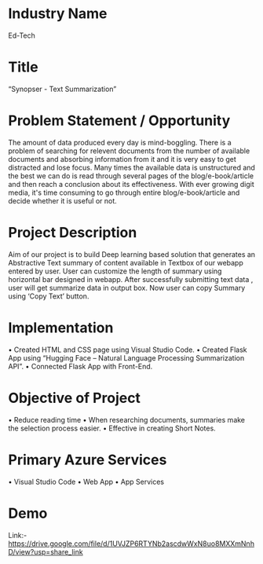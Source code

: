 # Industry Name
 Ed-Tech

# Title
 “Synopser - Text Summarization”

# Problem Statement / Opportunity
   The amount of data produced every day is mind-boggling. There is a problem of searching for relevent documents from the number of available documents 
   and absorbing    information   from it and it is very easy to get distracted and lose focus. Many times the available data is unstructured and the best
   we can do is read through several pages of the blog/e-book/article and then reach a conclusion about its effectiveness. With ever growing digit media, 
   it's time consuming to go through entire blog/e-book/article and decide whether it is useful or not.

# Project Description
  Aim of our project  is to build Deep learning based solution that generates an Abstractive Text summary of content available in Textbox of our webapp 
  entered by user. User can customize the length of summary using horizontal bar designed in webapp. After successfully submitting text data , user will
  get summarize data in output box. Now user can copy Summary using ‘Copy Text’ button.
# Implementation
 •	Created HTML and CSS page using Visual Studio Code.
 •	Created Flask App using “Hugging Face – Natural Language Processing Summarization API”.
 •	Connected Flask App with Front-End.
# Objective of Project
 •	Reduce reading time
 •	When researching documents, summaries make the selection process easier.
 •	Effective in creating Short Notes.
# Primary Azure Services
 •	Visual Studio Code
 •	Web App
 •	App Services
 
# Demo
  Link:-  https://drive.google.com/file/d/1UVJZP6RTYNb2ascdwWxN8uo8MXXmNnhD/view?usp=share_link








 
